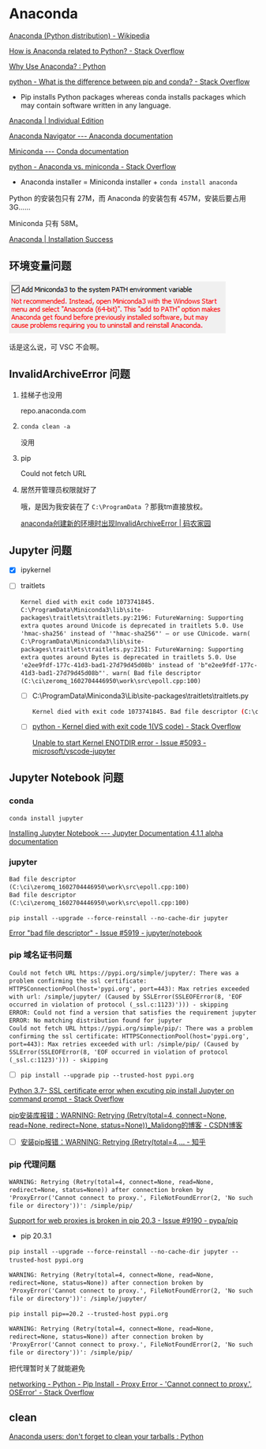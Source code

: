 # Anaconda
[Anaconda (Python distribution) - Wikipedia](https://en.wikipedia.org/wiki/Anaconda_(Python_distribution))

[How is Anaconda related to Python? - Stack Overflow](https://stackoverflow.com/questions/42096280/how-is-anaconda-related-to-python)

[Why Use Anaconda? : Python](https://www.reddit.com/r/Python/comments/betkoj/why_use_anaconda/)

[python - What is the difference between pip and conda? - Stack Overflow](https://stackoverflow.com/questions/20994716/what-is-the-difference-between-pip-and-conda)
- Pip installs Python packages whereas conda installs packages which may contain software written in any language.

[Anaconda | Individual Edition](https://www.anaconda.com/products/individual)

[Anaconda Navigator --- Anaconda documentation](https://docs.anaconda.com/anaconda/navigator/)

[Miniconda --- Conda documentation](https://docs.conda.io/en/latest/miniconda.html)

[python - Anaconda vs. miniconda - Stack Overflow](https://stackoverflow.com/questions/45421163/anaconda-vs-miniconda)
- Anaconda installer = Miniconda installer + `conda install anaconda`

Python 的安装包只有 27M，而 Anaconda 的安装包有 457M，安装后要占用 3G……

Miniconda 只有 58M。

[Anaconda | Installation Success](https://www.anaconda.com/products/individual/installation-success?source=win_installer)

## 环境变量问题
![](images/README/PATH.png)

话是这么说，可 VSC 不会啊。

## InvalidArchiveError 问题
1. 挂梯子也没用

   repo.anaconda.com

2. `conda clean -a`

   没用

3. pip

   Could not fetch URL

4. 居然开管理员权限就好了

   哦，是因为我安装在了 `C:\ProgramData` ？那我tm直接放权。

   [anaconda创建新的环境时出现InvalidArchiveError | 码农家园](https://www.codenong.com/cs106839106/)

## Jupyter 问题
- [x] ipykernel
- [ ] traitlets

  ```
  Kernel died with exit code 1073741845. C:\ProgramData\Miniconda3\lib\site-packages\traitlets\traitlets.py:2196: FutureWarning: Supporting extra quotes around Unicode is deprecated in traitlets 5.0. Use 'hmac-sha256' instead of '"hmac-sha256"' – or use CUnicode. warn( C:\ProgramData\Miniconda3\lib\site-packages\traitlets\traitlets.py:2151: FutureWarning: Supporting extra quotes around Bytes is deprecated in traitlets 5.0. Use 'e2ee9fdf-177c-41d3-bad1-27d79d45d08b' instead of 'b"e2ee9fdf-177c-41d3-bad1-27d79d45d08b"'. warn( Bad file descriptor (C:\ci\zeromq_1602704446950\work\src\epoll.cpp:100)
  ```
  - [ ] C:\ProgramData\Miniconda3\Lib\site-packages\traitlets\traitlets.py
    ```sh
    Kernel died with exit code 1073741845. Bad file descriptor (C:\ci\zeromq_1602704446950\work\src\epoll.cpp:100)
    ```
  - [ ] [python - Kernel died with exit code 1(VS code) - Stack Overflow](https://stackoverflow.com/questions/67036168/kernel-died-with-exit-code-1vs-code)

    [Unable to start Kernel ENOTDIR error - Issue #5093 - microsoft/vscode-jupyter](https://github.com/Microsoft/vscode-jupyter/issues/5093)

## Jupyter Notebook 问题
### conda
`conda install jupyter`

[Installing Jupyter Notebook --- Jupyter Documentation 4.1.1 alpha documentation](https://test-jupyter.readthedocs.io/en/latest/install.html)

### jupyter
```
Bad file descriptor (C:\ci\zeromq_1602704446950\work\src\epoll.cpp:100)
Bad file descriptor (C:\ci\zeromq_1602704446950\work\src\epoll.cpp:100)
```
`pip install --upgrade --force-reinstall --no-cache-dir jupyter`

[Error "bad file descriptor" - Issue #5919 - jupyter/notebook](https://github.com/jupyter/notebook/issues/5919)

### pip 域名证书问题
```
Could not fetch URL https://pypi.org/simple/jupyter/: There was a problem confirming the ssl certificate: HTTPSConnectionPool(host='pypi.org', port=443): Max retries exceeded with url: /simple/jupyter/ (Caused by SSLError(SSLEOFError(8, 'EOF occurred in violation of protocol (_ssl.c:1123)'))) - skipping
ERROR: Could not find a version that satisfies the requirement jupyter
ERROR: No matching distribution found for jupyter
Could not fetch URL https://pypi.org/simple/pip/: There was a problem confirming the ssl certificate: HTTPSConnectionPool(host='pypi.org', port=443): Max retries exceeded with url: /simple/pip/ (Caused by SSLError(SSLEOFError(8, 'EOF occurred in violation of protocol (_ssl.c:1123)'))) - skipping
```
- [ ] `pip install --upgrade pip --trusted-host pypi.org`

[Python 3.7- SSL certificate error when excuting pip install Jupyter on command prompt - Stack Overflow](https://stackoverflow.com/questions/59156116/python-3-7-ssl-certificate-error-when-excuting-pip-install-jupyter-on-command-p)

[pip安装库报错：WARNING: Retrying (Retry(total=4, connect=None, read=None, redirect=None, status=None))\_Malidong的博客 - CSDN博客](https://blog.csdn.net/qq_41684249/article/details/110505807)

- [ ] [安装pip报错：WARNING: Retrying (Retry(total=4,... - 知乎](https://zhuanlan.zhihu.com/p/97893886)

### pip 代理问题
```
WARNING: Retrying (Retry(total=4, connect=None, read=None, redirect=None, status=None)) after connection broken by 'ProxyError('Cannot connect to proxy.', FileNotFoundError(2, 'No such file or directory'))': /simple/pip/
```
[Support for web proxies is broken in pip 20.3 - Issue #9190 - pypa/pip](https://github.com/pypa/pip/issues/9190)
- pip 20.3.1

`pip install --upgrade --force-reinstall --no-cache-dir jupyter --trusted-host pypi.org`
```
WARNING: Retrying (Retry(total=4, connect=None, read=None, redirect=None, status=None)) after connection broken by 'ProxyError('Cannot connect to proxy.', FileNotFoundError(2, 'No such file or directory'))': /simple/jupyter/
```
`pip install pip==20.2 --trusted-host pypi.org`
```
WARNING: Retrying (Retry(total=4, connect=None, read=None, redirect=None, status=None)) after connection broken by 'ProxyError('Cannot connect to proxy.', FileNotFoundError(2, 'No such file or directory'))': /simple/pip/
```
把代理暂时关了就能避免

[networking - Python - Pip Install - Proxy Error - 'Cannot connect to proxy.', OSError' - Stack Overflow](https://stackoverflow.com/questions/49979354/python-pip-install-proxy-error-cannot-connect-to-proxy-oserror)

## clean
[Anaconda users: don't forget to clean your tarballs : Python](https://www.reddit.com/r/Python/comments/22bkz9/anaconda_users_dont_forget_to_clean_your_tarballs/)